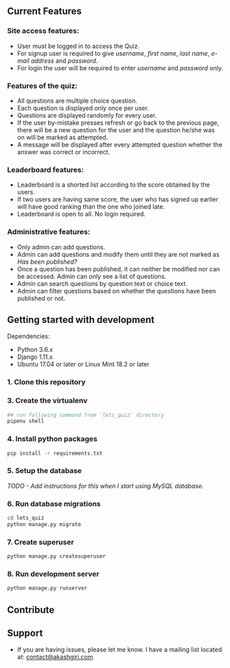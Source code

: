 ## Current Features

### Site access features:

- User must be logged in to access the Quiz.
- For signup user is required to give _username_, _first name_, _last name_, _e-mail address_ and _password_.
- For login the user will be required to enter _username_ and _password_ only.

### Features of the quiz:

- All questions are multiple choice question.
- Each question is displayed only once per user.
- Questions are displayed randomly for every user.
- If the user by-mistake presses refresh or go back to the previous page, there will be a new question for the user and the
  question he/she was on will be marked as attempted.
- A message will be displayed after every attempted question whether the answer was correct or incorrect.

### Leaderboard features:

- Leaderboard is a shorted list according to the score obtained by the users.
- If two users are having same score, the user who has signed up earlier will have good ranking than the one who joined late.
- Leaderboard is open to all. No login required.

### Administrative features:

- Only admin can add questions.
- Admin can add questions and modify them until they are not marked as _Has been published?_
- Once a question has been published, it can neither be modified nor can be accessed. Admin can only see a list of questions.
- Admin can search questions by question text or choice text.
- Admin can filter questions based on whether the questions have been published or not.

## Getting started with development

Dependencies:

- Python 3.6.x
- Django 1.11.x
- Ubuntu 17.04 or later or Linux Mint 18.2 or later

### 1. Clone this repository


### 3. Create the virtualenv

```bash
## run following command from `lets_quiz` directory
pipenv shell
```

### 4. Install python packages

```bash
pip install -r requirements.txt
```

### 5. Setup the database

_TODO - Add instructions for this when I start using MySQL database._

### 6. Run database migrations

```bash
cd lets_quiz
python manage.py migrate
```

### 7. Create superuser

```bash
python manage.py createsuperuser
```

### 8. Run development server

```bash
python manage.py runserver
```

## Contribute

## Support

- If you are having issues, please let me know.<gr>
  I have a mailing list located at: contact@akashgiri.com
